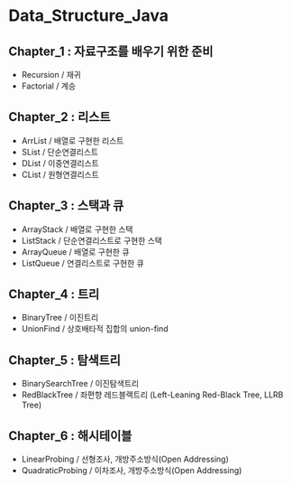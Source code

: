 # Data_Structure_Java

## Chapter_1 : 자료구조를 배우기 위한 준비

* Recursion / 재귀
* Factorial / 계승

## Chapter_2 : 리스트

* ArrList / 배열로 구현한 리스트
* SList / 단순연결리스트
* DList / 이중연결리스트
* CList / 원형연결리스트

## Chapter_3 : 스택과 큐

* ArrayStack / 배열로 구현한 스택
* ListStack / 단순연결리스트로 구현한 스택
* ArrayQueue / 배열로 구현한 큐
* ListQueue / 연결리스트로 구현한 큐

## Chapter_4 : 트리
* BinaryTree / 이진트리
* UnionFind / 상호배타적 집합의  union-find 

## Chapter_5 : 탐색트리
* BinarySearchTree / 이진탐색트리
* RedBlackTree / 좌편향 레드블랙트리 (Left-Leaning Red-Black Tree, LLRB Tree)

## Chapter_6 : 해시테이블
* LinearProbing / 선형조사, 개방주소방식(Open Addressing)
* QuadraticProbing / 이차조사, 개방주소방식(Open Addressing)
